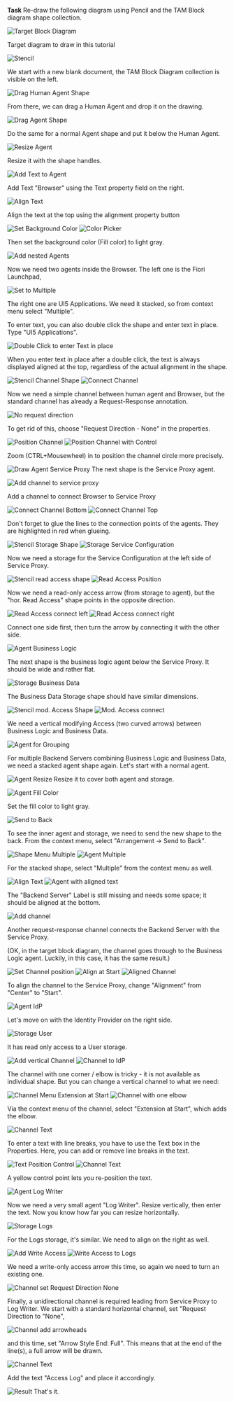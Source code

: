**Task**
Re-draw the following diagram using Pencil and the TAM Block diagram shape collection.


![Target Block Diagram](figures/BD-Tutorial-Target.svg)

<span class="caption">Target diagram to draw in this tutorial</span>


![Stencil](figures/BD-Tutorial-01-Stencil.png)

<span class="caption">We start with a new blank document, the TAM Block Diagram collection is visible on the left.</span>


![Drag Human Agent Shape](figures/BD-Tutorial-02-DragShape.png)

<span class="caption">From there, we can drag a Human Agent and drop it on the drawing.</span>



![Drag Agent Shape](figures/BD-Tutorial-03-DragAgentShape.png)

<span class="caption">Do the same for a normal Agent shape and put it below the Human Agent.</span>



![Resize Agent](figures/BD-Tutorial-04-ResizeAgent.png)

<span class="caption">Resize it with the shape handles.</span>




![Add Text to Agent](figures/BD-Tutorial-05-EnterText.png)

<span class="caption">Add Text "Browser" using the Text property field on the right.</span>



![Align Text](figures/BD-Tutorial-06-AlignText.png)

<span class="caption">Align the text at the top using the alignment property button</span>



![Set Background Color](figures/BD-Tutorial-07-FillColorSelection.png)
![Color Picker](figures/BD-Tutorial-08-ColorPickerGrey.png)

<span class="caption">Then set the background color (Fill color) to light gray.</span>



![Add nested Agents](figures/BD-Tutorial-09-AddNestedAgents.png)

<span class="caption">Now we need two agents inside the Browser. The left one is the Fiori Launchpad,</span>



![Set to Multiple](figures/BD-Tutorial-10-Multiple.png)

<span class="caption">The right one are UI5 Applications. We need it stacked, so from context menu select "Multiple".</span>



To enter text, you can also double click the shape and enter text in place. Type "UI5 Applications".

![Double Click to enter Text in place](figures/BD-Tutorial-11-EnterTextInPlace.png)

<span class="caption">When you enter text in place after a double click, the text is always displayed aligned at the top, regardless of the actual alignment in the shape.</span>



![Stencil Channel Shape](figures/BD-Tutorial-12-Stencil-Channel.png)
![Connect Channel](figures/BD-Tutorial-13-ChannelConnect.png)

<span class="caption">Now we need a simple channel between human agent and Browser, but the  standard channel has already a Request-Response annotation.</span>



![No request direction](figures/BD-Tutorial-14-ChannelNoRequest.png)

<span class="caption">To get rid of this, choose "Request Direction - None" in the properties.</span>



![Position Channel](figures/BD-Tutorial-15-ChannelPositioning.png)
![Position Channel with Control](figures/BD-Tutorial-16-ChannelPosControl.png)

<span class="caption">Zoom (CTRL+Mousewheel) in to position the channel circle more precisely.</span>



![Draw Agent Service Proxy](figures/BD-Tutorial-17-AgentSProxy.png)
<span class="caption">The next shape is the Service Proxy agent.</span>



![Add channel to service proxy](figures/BD-Tutorial-18-Channel2SProxy.png)

<span class="caption">Add a channel to connect Browser to Service Proxy</span>




![Connect Channel Bottom](figures/BD-Tutorial-19-ChannelConnectBottom.png)
![Connect Channel Top](figures/BD-Tutorial-20-ChannelConnectTop.png)

<span class="caption">Don't forget to glue the lines to the connection points of the agents. They are highlighted in red when glueing.</span>




![Stencil Storage Shape](figures/BD-Tutorial-21-Stencil-Storage.png)
![Storage Service Configuration](figures/BD-Tutorial-22-StorageSConfig.png)

<span class="caption">Now we need a storage for the Service Configuration at the left side of Service Proxy.</span>



![Stencil read access shape](figures/BD-Tutorial-23-StencilAccess.png)
![Read Access Position](figures/BD-Tutorial-24-ReadAccessPos.png)

<span class="caption">Now we need a read-only access arrow (from storage to agent), but the "hor. Read Access" shape points in the opposite direction.</span>



![Read Access connect left](figures/BD-Tutorial-25-ReadAccessConnectLeft.png)
![Read Access connect right](figures/BD-Tutorial-26-ReadAccessConnectRight.png)

<span class="caption">Connect one side first, then turn the arrow by connecting it with the other side.</span>



![Agent Business Logic](figures/BD-Tutorial-27-AgentBLogic.png)

<span class="caption">The next shape is the business logic agent below the Service Proxy. It should be wide and rather flat.</span>




![Storage Business Data](figures/BD-Tutorial-28-StorageBData.png)

<span class="caption">The Business Data Storage shape should have similar dimensions.</span>




![Stencil mod. Access Shape](figures/BD-Tutorial-29-StencilModAccess.png)
![Mod. Access connect](figures/BD-Tutorial-30-StencilModAccess2BData.png)

<span class="caption">We need a vertical modifying Access (two curved arrows) between Business Logic and Business Data.</span>




![Agent for Grouping](figures/BD-Tutorial-31-AgentGrouping1.png)

<span class="caption">For multiple Backend Servers combining Business Logic and Business Data, we need a stacked agent shape again. Let's start with a normal agent.</span>



![Agent Resize](figures/BD-Tutorial-32-AgentGrouping2.png)
<span class="caption">Resize it to cover both agent and storage.</span>




![Agent Fill Color](figures/BD-Tutorial-33-FillColor.png)

<span class="caption">Set the fill color to light gray.</span>




![Send to Back](figures/BD-Tutorial-34-SendToBack.png)

<span class="caption">To see the inner agent and storage, we need to send the new shape to the back. From the context menu, select "Arrangement -> Send to Back".</span>




![Shape Menu Multiple](figures/BD-Tutorial-35-MultipleMenu.png)
![Agent Multiple](figures/BD-Tutorial-36-Multiple.png)

<span class="caption">For the stacked shape, select "Multiple" from the context menu as well.</span>




![Align Text](figures/BD-Tutorial-37-TextAlign.png)
![Agent with aligned text](figures/BD-Tutorial-38-AlignedText.png)

<span class="caption">The "Backend Server" Label is still missing and needs some space; it should be aligned at the bottom.</span>

![Add channel](figures/BD-Tutorial-39-AddChannel.png)

<span class="caption">Another request-response channel connects the Backend Server with the Service Proxy.</span>

(OK, in the target block diagram, the channel goes through to the Business Logic agent. Luckily, in this case, it has the same result.)


![Set Channel position](figures/BD-Tutorial-40-ChannelPosition.png)
![Align at Start](figures/BD-Tutorial-41-ChannelAlignStart.png)
![Aligned Channel](figures/BD-Tutorial-42-ChannelAligned.png)

<span class="caption">To align the channel to the Service Proxy, change "Alignment" from "Center" to "Start".</span>




![Agent IdP](figures/BD-Tutorial-43-AgentIdP.png)

<span class="caption">Let's move on with the Identity Provider on the right side.</span>




![Storage User](figures/BD-Tutorial-44-StorageUser.png)

<span class="caption">It has read only access to a User storage.</span>




![Add vertical Channel](figures/BD-Tutorial-45-StencilChannelV.png)
![Channel to IdP](figures/BD-Tutorial-46-ChannelIdP.png)

<span class="caption">The channel with one corner / elbow is tricky - it is not available as individual shape. But you can change a vertical channel to what we need:</span>




![Channel Menu Extension at Start](figures/BD-Tutorial-47-MenuExtensionStart.png)
![Channel with one elbow](figures/BD-Tutorial-48-ElbowStart.png)

<span class="caption">Via the context menu of the channel, select "Extension at Start", which adds the elbow.</span>




![Channel Text](figures/BD-Tutorial-49-ChannelText.png)

<span class="caption">To enter a text with line breaks, you have to use the Text box in the Properties. Here, you can add or remove line breaks in the text.</span>




![Text Position Control](figures/BD-Tutorial-50-ChannelTextPos.png)
![Channel Text](figures/BD-Tutorial-51-ChannelTextResult.png)

<span class="caption">A yellow control point lets you re-position the text.</span>




![Agent Log Writer](figures/BD-Tutorial-52-AgentLogWriter.png)

<span class="caption">Now we need a very small agent "Log Writer". Resize vertically, then enter the text. Now you know how far you can resize horizontally.</span>




![Storage Logs](figures/BD-Tutorial-53-StorageLogs.png)

<span class="caption">For the Logs storage, it's similar. We need to align on the right as well.</span>




![Add Write Access](figures/BD-Tutorial-54-WriteAccess.png)
![Write Access to Logs](figures/BD-Tutorial-55-WriteToLogs.png)

<span class="caption">We need a write-only access arrow this time, so again we need to turn an existing one.</span>




![Channel set Request Direction None](figures/BD-Tutorial-56-ChannelNoReqRes.png)

<span class="caption">Finally, a unidirectional channel is required leading from Service Proxy to Log Writer. We start with a standard horizontal channel, set "Request Direction to "None",</span>




![Channel add arrowheads](figures/BD-Tutorial-57-ChannelAddArrowheads.png)

<span class="caption">and this time, set "Arrow Style End: Full". This means that at the end of the line(s), a full arrow will be drawn.</span>




![Channel Text](figures/BD-Tutorial-58-ChannelAddText.png)

<span class="caption">Add the text "Access Log" and place it accordingly.</span>



![Result](figures/BD-Tutorial-59-Result.png)
<span class="caption">That's it.</span>
